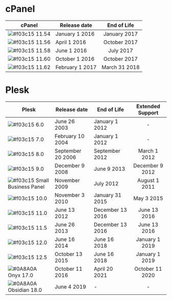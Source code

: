 # cPanel

| cPanel | Release date | End of Life |
| ------ | ------ | :------: |
| ![#f03c15](http://placehold.it/15/f03c15/000000?text=+) 11.54 | January 1 2016 | January 2017 |
| ![#f03c15](http://placehold.it/15/f03c15/000000?text=+) 11.56 | April 1 2016 | October 2017 |
| ![#f03c15](http://placehold.it/15/f03c15/000000?text=+) 11.58 | June 1 2016 | July 2017 |
| ![#f03c15](http://placehold.it/15/f03c15/000000?text=+) 11.60 | October 1 2016 | October 2017 |
| ![#f03c15](http://placehold.it/15/f03c15/000000?text=+) 11.62 | February 1 2017 | March 31 2018 |


# Plesk

| Plesk | Release date | End of Life | Extended Support |
| ------ | ------ |------ | :------: |
| ![#f03c15](http://placehold.it/15/f03c15/000000?text=+) 6.0 | June 26 2003 | January 1  2012 | - |
| ![#f03c15](http://placehold.it/15/f03c15/000000?text=+) 7.0 | February 10 2004 | January 1 2012 | - |	
| ![#f03c15](http://placehold.it/15/f03c15/000000?text=+) 8.0 | September 20 2006 | September 2012 | March 1 2012 |
| ![#f03c15](http://placehold.it/15/f03c15/000000?text=+) 9.0 | December 9 2008 | June 9 2013 | December 9  2012 |
| ![#f03c15](http://placehold.it/15/f03c15/000000?text=+) Small Business Panel | November 2009 | July 2012 | August 1 2011 |
| ![#f03c15](http://placehold.it/15/f03c15/000000?text=+) 10.0 | November 3 2010 | January 31 2015 | May 3 2015 |
| ![#f03c15](http://placehold.it/15/f03c15/000000?text=+) 11.0 | June 13 2012 | December 13 2016 | June 13 2016 |
| ![#f03c15](http://placehold.it/15/f03c15/000000?text=+) 11.5 | June 26 2013 | December 13 2016 | June 13 2016 |
| ![#f03c15](http://placehold.it/15/f03c15/000000?text=+) 12.0 | June 16 2014 | June 16  2018 | January 1 2019 |
| ![#f03c15](http://placehold.it/15/f03c15/000000?text=+) 12.5 | October 13 2015 | June 16 2018 | January 1 2019 |
| ![#0A8A0A](http://placehold.it/15/0A8A0A/000000?text=+) Onyx 17.0 | October 11 2016 | April 20 2021 | October 11 2020 |
| ![#0A8A0A](http://placehold.it/15/0A8A0A/000000?text=+) Obsidian 18.0 | June 4 2019 | - | - |
